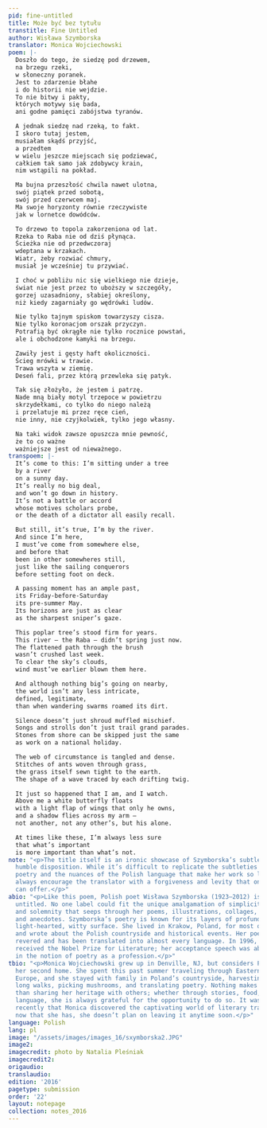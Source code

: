 ```yaml
---
pid: fine-untitled
title: Może być bez tytułu
transtitle: Fine Untitled
author: Wisława Szymborska
translator: Monica Wojciechowski
poem: |-
  Doszło do tego, że siedzę pod drzewem,
  na brzegu rzeki,
  w słoneczny poranek.
  Jest to zdarzenie błahe
  i do historii nie wejdzie.
  To nie bitwy i pakty,
  których motywy się bada,
  ani godne pamięci zabójstwa tyranów.

  A jednak siedzę nad rzeką, to fakt.
  I skoro tutaj jestem,
  musiałam skądś przyjść,
  a przedtem
  w wielu jeszcze miejscach się podziewać,
  całkiem tak samo jak zdobywcy krain,
  nim wstąpili na pokład.

  Ma bujna przeszłość chwila nawet ulotna,
  swój piątek przed sobotą,
  swój przed czerwcem maj.
  Ma swoje horyzonty równie rzeczywiste
  jak w lornetce dowódców.

  To drzewo to topola zakorzeniona od lat.
  Rzeka to Raba nie od dziś płynąca.
  Ścieżka nie od przedwczoraj
  wdeptana w krzakach.
  Wiatr, żeby rozwiać chmury,
  musiał je wcześniej tu przywiać.

  I choć w pobliżu nic się wielkiego nie dzieje,
  świat nie jest przez to uboższy w szczegóły,
  gorzej uzasadniony, słabiej określony,
  niż kiedy zagarniały go wędrówki ludów.

  Nie tylko tajnym spiskom towarzyszy cisza.
  Nie tylko koronacjom orszak przyczyn.
  Potrafią być okrągłe nie tylko rocznice powstań,
  ale i obchodzone kamyki na brzegu.

  Zawiły jest i gęsty haft okoliczności.
  Ścieg mrówki w trawie.
  Trawa wszyta w ziemię.
  Deseń fali, przez którą przewleka się patyk.

  Tak się złożyło, że jestem i patrzę.
  Nade mną biały motyl trzepoce w powietrzu
  skrzydełkami, co tylko do niego należą
  i przelatuje mi przez ręce cień,
  nie inny, nie czyjkolwiek, tylko jego własny.

  Na taki widok zawsze opuszcza mnie pewność,
  że to co ważne
  ważniejsze jest od nieważnego.
transpoem: |-
  It’s come to this: I’m sitting under a tree
  by a river
  on a sunny day.
  It’s really no big deal,
  and won’t go down in history.
  It’s not a battle or accord
  whose motives scholars probe,
  or the death of a dictator all easily recall.

  But still, it’s true, I’m by the river.
  And since I’m here,
  I must’ve come from somewhere else,
  and before that
  been in other somewheres still,
  just like the sailing conquerors
  before setting foot on deck.

  A passing moment has an ample past,
  its Friday-before-Saturday
  its pre-summer May.
  Its horizons are just as clear
  as the sharpest sniper’s gaze.

  This poplar tree’s stood firm for years.
  This river — the Raba — didn’t spring just now.
  The flattened path through the brush
  wasn’t crushed last week.
  To clear the sky’s clouds,
  wind must’ve earlier blown them here.

  And although nothing big’s going on nearby,
  the world isn’t any less intricate,
  defined, legitimate,
  than when wandering swarms roamed its dirt.

  Silence doesn’t just shroud muffled mischief.
  Songs and strolls don’t just trail grand parades.
  Stones from shore can be skipped just the same
  as work on a national holiday.

  The web of circumstance is tangled and dense.
  Stitches of ants woven through grass,
  the grass itself sewn tight to the earth.
  The shape of a wave traced by each drifting twig.

  It just so happened that I am, and I watch.
  Above me a white butterfly floats
  with a light flap of wings that only he owns,
  and a shadow flies across my arm —
  not another, not any other’s, but his alone.

  At times like these, I’m always less sure
  that what’s important
  is more important than what’s not.
note: "<p>The title itself is an ironic showcase of Szymborska’s subtle irony and
  humble disposition. While it’s difficult to replicate the subtleties of Szymborska’s
  poetry and the nuances of the Polish language that make her work so light, her words
  always encourage the translator with a forgiveness and levity that only Szymborska
  can offer.</p>"
abio: "<p>Like this poem, Polish poet Wisława Szymborska (1923–2012) is just fine
  untitled. No one label could fit the unique amalgamation of simplicity, sincerity,
  and solemnity that seeps through her poems, illustrations, collages, photographs,
  and anecdotes. Szymborska’s poetry is known for its layers of profundity under a
  light-hearted, witty surface. She lived in Krakow, Poland, for most of her life
  and wrote about the Polish countryside and historical events. Her poetry is internationally
  revered and has been translated into almost every language. In 1996, Szymborska
  received the Nobel Prize for Literature; her acceptance speech was about the irony
  in the notion of poetry as a profession.</p>"
tbio: "<p>Monica Wojciechowski grew up in Denville, NJ, but considers Poland to be
  her second home. She spent this past summer traveling through Eastern and Central
  Europe, and she stayed with family in Poland’s countryside, harvesting fruit, taking
  long walks, picking mushrooms, and translating poetry. Nothing makes Monica happier
  than sharing her heritage with others; whether through stories, food, music, or
  language, she is always grateful for the opportunity to do so. It was not until
  recently that Monica discovered the captivating world of literary translation, but
  now that she has, she doesn’t plan on leaving it anytime soon.</p>"
language: Polish
lang: pl
image: "/assets/images/images_16/sxymborska2.JPG"
image2:
imagecredit: photo by Natalia Pleśniak
imagecredit2:
origaudio:
translaudio:
edition: '2016'
pagetype: submission
order: '22'
layout: notepage
collection: notes_2016
---
```

